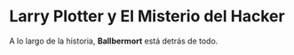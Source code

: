 # Larry Plotter y El Misterio del Hacker

A lo largo de la historia, **Ballbermort** está detrás de todo.